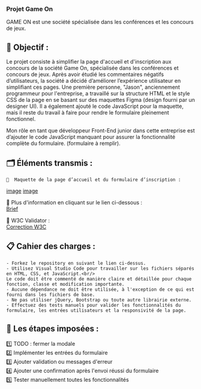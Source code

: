 ### Projet Game On
GAME ON est une société spécialisée dans les conférences et les concours de jeux.

## 🎯 Objectif :

Le projet consiste à simplifier la page d'accueil et d'inscription aux concours de la société Game On, spécialisée dans les conférences et concours de jeux. 
Après avoir étudié les commentaires négatifs d’utilisateurs, la société a décidé d’améliorer l’expérience utilisateur en simplifiant ces pages. 
Une première personne, "Jason", anciennement programmeur pour l'entreprise, a travaillé sur la structure HTML et le style CSS de la page en se basant 
sur des maquettes Figma (design fourni par un designer UI). 
Il a également ajouté le code JavaScript pour la maquette, mais il reste du travail à faire pour rendre le formulaire pleinement fonctionnel.

Mon rôle en tant que développeur Front-End junior dans cette entreprise est d’ajouter le code JavaScript manquant pour assurer la fonctionnalité complète du formulaire.
(formulaire à remplir).

## 🗂️ Éléments transmis :

    🔗  Maquette de la page d’accueil et du formulaire d’inscription :
[image](https://user-images.githubusercontent.com/93211301/168685074-a5b66647-e429-4a07-a9fe-9afae262a098.png)
[image](https://www.figma.com/file/B7NKBDvSI18uoMLJgpnh48/UI-Design-GameOn-FR?node-id=106%3A630)

   🔗 Plus d'information en cliquant sur le lien ci-dessous : <br/>
[Brief](https://github.com/OpenClassrooms-Student-Center/GameOn-website-FR/issues)<br/>

   🔗 W3C Validator : <br/>
[Correction W3C](https://validator.w3.org/nu/?doc=https%3A%2F%2Fnebulot.github.io%2FNebulotelodie_GameOn%2F#file)<br/>
 

## 📋 Cahier des charges :

    - Forkez le repository en suivant le lien ci-dessus.
    - Utilisez Visual Studio Code pour travailler sur les fichiers séparés en HTML, CSS, et JavaScript.<br/>
    Le code doit être commenté de manière claire et détaillée pour chaque fonction, classe et modification importante.
    - Aucune dépendance ne doit être utilisée, à l'exception de ce qui est fourni dans les fichiers de base.
    - Ne pas utiliser jQuery, Bootstrap ou toute autre librairie externe.
    - Effectuez des tests manuels pour valider les fonctionnalités du formulaire, les entrées utilisateurs et la responsivité de la page.

## 🔧 Les étapes imposées :

1️⃣ TODO : fermer la modale <br/>
2️⃣ Implémenter les entrées du formulaire <br/>
3️⃣ Ajouter validation ou messages d'erreur <br/>
4️⃣ Ajouter une confirmation après l'envoi réussi du formulaire <br/>
5️⃣ Tester manuellement toutes les fonctionnalités <br/>







